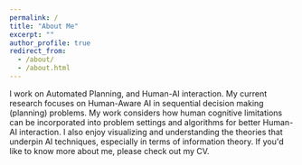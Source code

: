 ```yaml
---
permalink: /
title: "About Me"
excerpt: ""
author_profile: true
redirect_from:
  - /about/
  - /about.html
---
```


<!-- Top navigation bar config: _data/navigation.yml -->

I work on Automated Planning, and Human-AI interaction. My current research focuses on Human-Aware AI in sequential decision making (planning) problems. My work considers how human cognitive limitations can be incorporated into problem settings and algorithms for better Human-AI interaction. I also enjoy visualizing and understanding the theories that underpin AI techniques, especially in terms of information theory. If you'd like to know more about me, please check out my CV.

<!-- I will post articles that describe AI techniques in this light, in the hope that the understanding and perspectives shared might help build intuitions and give a better understanding of some dense approaches in AI . -->
